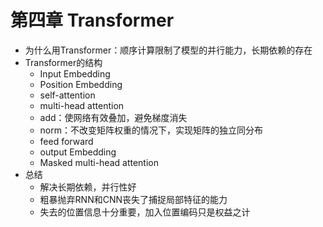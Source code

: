 # 第四章 Transformer

- 为什么用Transformer：顺序计算限制了模型的并行能力，长期依赖的存在
- Transformer的结构
  - Input Embedding
  - Position Embedding
  - self-attention
  - multi-head attention
  - add：使网络有效叠加，避免梯度消失
  - norm：不改变矩阵权重的情况下，实现矩阵的独立同分布
  - feed forward
  - output Embedding
  - Masked multi-head attention
- 总结
  - 解决长期依赖，并行性好
  - 粗暴抛弃RNN和CNN丧失了捕捉局部特征的能力
  - 失去的位置信息十分重要，加入位置编码只是权益之计